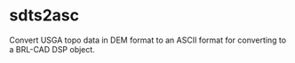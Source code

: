 sdts2asc
========

Convert USGA topo data in DEM format to an ASCII format for converting to a BRL-CAD DSP object. 

